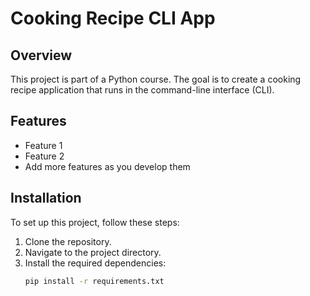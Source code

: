 # Cooking Recipe CLI App

## Overview

This project is part of a Python course. The goal is to create a cooking recipe application that runs in the command-line interface (CLI).

## Features

- Feature 1
- Feature 2
- Add more features as you develop them

## Installation

To set up this project, follow these steps:

1. Clone the repository.
2. Navigate to the project directory.
3. Install the required dependencies:
   ```sh
   pip install -r requirements.txt
   ```
